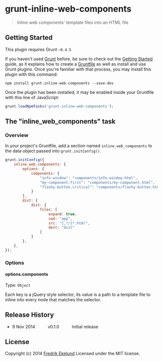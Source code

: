 # grunt-inline-web-components

> Inline web components' template files into an HTML file

## Getting Started
This plugin requires Grunt `~0.4.5`

If you haven't used [Grunt](http://gruntjs.com/) before, be sure to check out the [Getting Started](http://gruntjs.com/getting-started) guide, as it explains how to create a [Gruntfile](http://gruntjs.com/sample-gruntfile) as well as install and use Grunt plugins. Once you're familiar with that process, you may install this plugin with this command:

```shell
npm install grunt-inline-web-components --save-dev
```

Once the plugin has been installed, it may be enabled inside your Gruntfile with this line of JavaScript:

```js
grunt.loadNpmTasks('grunt-inline-web-components');
```

## The "inline_web_components" task

### Overview
In your project's Gruntfile, add a section named `inline_web_components` to the data object passed into `grunt.initConfig()`.

```js
grunt.initConfig({
	inline_web_components: {
		options: {
			components: {
				"info-window": "components/info-window.html",
				"my-component:first": "components/my-component.html",
				"flashy-button.critical": "components/flashy-button.html"
			}
		},
		dist: {
			dist: {
				files: [
					expand: true,
					cwd: "app",
					src: "{,*/}*.html",
					dest: "dist"
				]
			}
		},
	},
});
```

### Options

#### options.components
Type: `Object`

Each key is a jQuery style selector, its value is a path to a template file to inline into every node that matches the selector.

## Release History

 * 9 Nov 2014   v0.1.0   Initial release

## License

Copyright (c) 2014 [Fredrik Ekelund](http://fredrik.computer)
Licensed under the MIT license.
